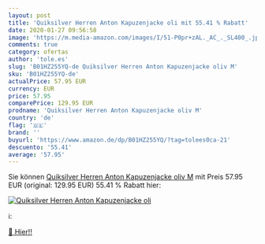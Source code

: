 ```yaml
---
layout: post
title: 'Quiksilver Herren Anton Kapuzenjacke oli mit 55.41 % Rabatt'
date: 2020-01-27 09:56:58
image: 'https://m.media-amazon.com/images/I/51-P0pr+zAL._AC_._SL400_.jpg'
comments: true
category: ofertas
author: 'tole.es'
slug: 'B01HZ255YQ-de Quiksilver Herren Anton Kapuzenjacke oliv M'
sku: 'B01HZ255YQ-de'
actualPrice: 57.95 EUR
currency: EUR
price: 57.95
comparePrice: 129.95 EUR
prodname: 'Quiksilver Herren Anton Kapuzenjacke oliv M'
country: 'de'
flag: '🇩🇪'
brand: ''
buyurl: 'https://www.amazon.de/dp/B01HZ255YQ/?tag=tolees0ca-21'
descuento: '55.41'
average: '57.95'
---
```


Sie können [Quiksilver Herren Anton Kapuzenjacke oliv M](https://www.amazon.de/dp/B01HZ255YQ/?tag=tolees0ca-21) mit Preis 57.95 EUR (original: 129.95 EUR) 55.41 % Rabatt hier:

[![Quiksilver Herren Anton Kapuzenjacke oli](https://m.media-amazon.com/images/I/51-P0pr+zAL._AC_._SL400_.jpg)](https://www.amazon.de/dp/B01HZ255YQ/?tag=tolees0ca-21)

ℹ️:


[🛒 Hier!!](https://www.amazon.de/dp/B01HZ255YQ/?tag=tolees0ca-21)
